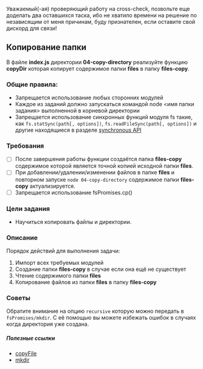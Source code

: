 Уважаемый(-ая) проверяющий работу на cross-check, позвольте еще доделать два оставшихся таска, ибо не хватило времени на решение по независящим от меня причинам, буду признателен, если оставите свой дискорд для связи!

## Копирование папки

В файле **index.js** директории **04-copy-directory** реализуйте функцию **copyDir** которая копирует содержимое папки **files** в папку **files-copy**.

### Общие правила:

- Запрещается использование любых сторонних модулей
- Каждое из заданий должно запускаться командой node <имя папки задания> выполненной в корневой директории
- Запрещается использование синхронных функций модуля fs такие, как ```fs.statSync(path[, options])```, 
```fs.readFileSync(path[, options])``` и другие находящиеся в разделе [synchronous API](https://nodejs.org/api/fs.html#fs_synchronous_api)


### Требования
- [ ] После завершения работы функции создаётся папка **files-copy** содержимое которой является точной копией исходной папки **files**.
- [ ] При добавлении/удалении/изменении файлов в папке **files** и повторном запуске ```node 04-copy-directory``` содержимое папки **files-copy** актуализируется.
- [ ] Запрещается использование fsPromises.cp()

### Цели задания

- Научиться копировать файлы и директории.

### Описание  

Порядок действий для выполнения задачи:

1. Импорт всех требуемых модулей
2. Создание папки **files-copy** в случае если она ещё не существует
3. Чтение содержимого папки **files**
4. Копирование файлов из папки **files** в папку **files-copy**

### Советы

Обратите внимание на опцию ```recursive``` которую можно передать в ```fsPromises/mkdir```. С её помощью вы можете избежать ошибок в случаях когда директория уже создана. 

##### Полезные ссылки

- [copyFile](https://nodejs.org/api/fs.html#fs_fspromises_copyfile_src_dest_mode)  
- [mkdir](https://nodejs.org/api/fs.html#fs_fspromises_mkdir_path_options)

